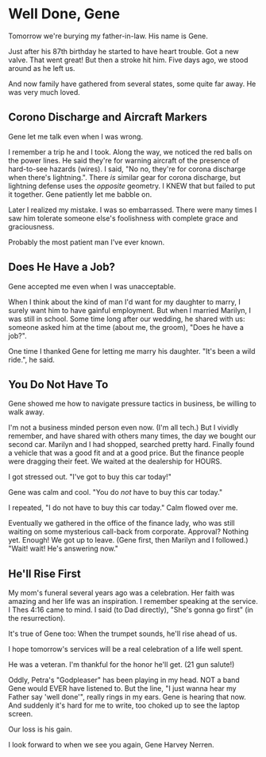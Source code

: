 # Well Done, Gene

Tomorrow we're burying my father-in-law. His name is Gene.

Just after his 87th birthday he started to have heart trouble.
Got a new valve. That went great! But then a stroke hit him.
Five days ago, we stood around as he left us.

And now family have gathered from several states,
some quite far away. He was very much loved.

## Corono Discharge and Aircraft Markers

Gene let me talk even when I was wrong.

I remember a trip he and I took. Along the way, we noticed the
red balls on the power lines. He said they're for warning aircraft
of the presence of hard-to-see hazards (wires). I said, "No no,
they're for corona discharge when there's lightning.". There *is*
similar gear for corona discharge, but lightning defense uses the
*opposite* geometry. I KNEW that but failed to put it together.
Gene patiently let me babble on.

Later I realized my mistake. I was so embarrassed. 
There were many times I saw him tolerate someone else's
foolishness with complete grace and graciousness.

Probably the most patient man I've ever known.

## Does He Have a Job?

Gene accepted me even when I was unacceptable.

When I think about the kind of man I'd want for my daughter to marry,
I surely want him to have gainful employment. But when I married Marilyn,
I was still in school. Some time long after our wedding, he shared with us:
someone asked him at the time (about me, the groom), "Does he have a job?".

One time I thanked Gene for letting me marry his daughter.
"It's been a wild ride.", he said.

## You Do Not Have To

Gene showed me how to navigate pressure tactics in business,
be willing to walk away.

I'm not a business minded person even now. (I'm all tech.)
But I vividly remember, and have shared with others many times, the day
we bought our second car. Marilyn and I had shopped, searched pretty hard.
Finally found a vehicle that was a good fit and at a good price.
But the finance people were dragging their feet. We waited
at the dealership for HOURS.

I got stressed out. "I've got to buy this car today!"

Gene was calm and cool. "You do *not* have to buy this car today."

I repeated, "I do not have to buy this car today." Calm flowed over me.

Eventually we gathered in the office of the finance lady,
who was still waiting on some mysterious call-back from corporate.
Approval? Nothing yet. Enough! We got up to leave. (Gene first,
then Marilyn and I followed.) "Wait! wait! He's answering now."

## He'll Rise First

My mom's funeral several years ago was a celebration. 
Her faith was amazing and her life was an inspiration. 
I remember speaking at the service. I Thes 4:16 came to mind. 
I said (to Dad directly), "She's gonna go first" (in the resurrection).

It's true of Gene too: 
When the trumpet sounds, he'll rise ahead of us. 

I hope tomorrow's services will be a real celebration of a life well spent.

He was a veteran. I'm thankful for the honor he'll get. (21 gun salute!) 

Oddly, Petra's "Godpleaser" has been playing in my head. 
NOT a band Gene would EVER have listened to. But the line, 
"I just wanna hear my Father say 'well  done'", really rings in my ears.
Gene is hearing that now. And suddenly it's hard for me to write,
too choked up to see the laptop screen.

Our loss is his gain.

I look forward to when we see you again, Gene Harvey Nerren.



